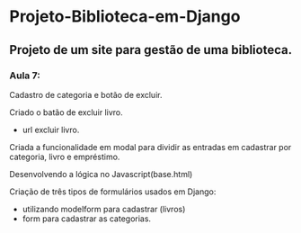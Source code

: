 # Projeto-Biblioteca-em-Django
## Projeto de um site para gestão de uma biblioteca.


### Aula 7:

Cadastro de categoria e botão de excluir.

Criado o batão de excluir livro.
- url excluir livro.

Criada a funcionalidade em modal para dividir as entradas em cadastrar por categoria, livro e empréstimo.

Desenvolvendo a lógica no Javascript(base.html)

Criação de três tipos de formulários usados em Django:

- utilizando modelform para cadastrar (livros)
- form para cadastrar as categorias.
